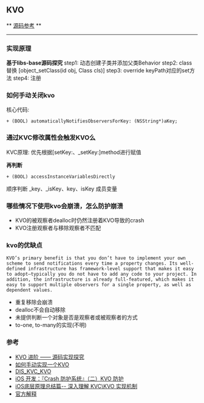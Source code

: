 ## KVO 

** [源码参考](https://github.com/gnustep/libs-base/tree/master) **

---
### 实现原理
**基于libs-base源码探究**
step1: 动态创建子类并添加父类Behavior
step2: class 替换 [object_setClass(id obj, Class cls)]
step3: override keyPath对应的set方法
step4: 注册

### 如何手动关闭kvo
核心代码: 
```
+ (BOOL) automaticallyNotifiesObserversForKey: (NSString*)aKey;
```

### 通过KVC修改属性会触发KVO么
KVC原理: 
优先根据[setKey:、_setKey:]method进行赋值

**再判断**
```
+ (BOOL) accessInstanceVariablesDirectly
```
顺序判断 _key、_isKey、key、isKey 成员变量

### 哪些情况下使用kvo会崩溃，怎么防护崩溃
- KVO的被观察者dealloc时仍然注册着KVO导致的crash
- KVO注册观察者与移除观察者不匹配

### kvo的优缺点
```
KVO’s primary benefit is that you don’t have to implement your own scheme to send notifications every time a property changes. Its well-defined infrastructure has framework-level support that makes it easy to adopt—typically you do not have to add any code to your project. In addition, the infrastructure is already full-featured, which makes it easy to support multiple observers for a single property, as well as dependent values.
```
- 重复移除会崩溃
- dealloc不会自动移除
- 未提供判断一个对象是否是观察者或被观察者的方式
- to-one, to-many的实现(不明)

### 参考
- [KVO 进阶 —— 源码实现探究](https://juejin.im/entry/58243f0f0ce4630058b20f59)
- [如何手动实现一个KVO](https://tech.glowing.com/cn/implement-kvo/)
- [DIS_KVC_KVO](https://github.com/renjinkui2719/DIS_KVC_KVO)
- [iOS 开发：『Crash 防护系统』（二）KVO 防护](https://bujige.net/blog/iOS-YSCDefender-02.html)
- [iOS底层原理总结篇-- 深入理解 KVC\KVO 实现机制](https://juejin.im/post/5c2189dee51d454517589c8b)
- [官方解释](https://developer.apple.com/library/archive/documentation/Cocoa/Conceptual/KeyValueObserving/KeyValueObserving.html#//apple_ref/doc/uid/10000177i)